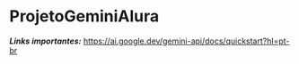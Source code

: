 # ProjetoGeminiAlura

***Links importantes:*** https://ai.google.dev/gemini-api/docs/quickstart?hl=pt-br
